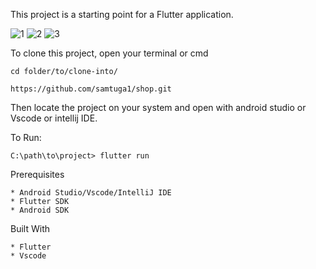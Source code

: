This project is a starting point for a Flutter application.

![1](https://user-images.githubusercontent.com/79772304/163966120-5c6cf55d-e5b2-4f55-a3c7-9b4c987efd1d.png)
![2](https://user-images.githubusercontent.com/79772304/163966161-95f8eb84-7642-4d3c-9de4-3194892f6ccf.png)
![3](https://user-images.githubusercontent.com/79772304/163966200-abe1646c-1e65-49b1-9574-87accab4534d.png)

To clone this project, open your terminal or cmd
```
cd folder/to/clone-into/
```
```
https://github.com/samtuga1/shop.git
```
Then locate the project on your system and open with android studio or Vscode or intellij IDE.

To Run:
```
C:\path\to\project> flutter run
```

Prerequisites
```
* Android Studio/Vscode/IntelliJ IDE
* Flutter SDK
* Android SDK
```
Built With
```
* Flutter
* Vscode
```
